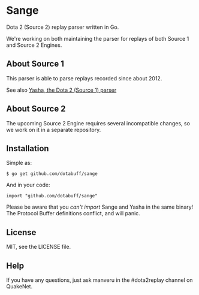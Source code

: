 # Sange

Dota 2 (Source 2) replay parser written in Go.

We're working on both maintaining the parser for replays of both Source 1 and Source 2 Engines.

## About Source 1

This parser is able to parse replays recorded since about 2012.

See also [Yasha, the Dota 2 (Source 1) parser](http://github.com/dotabuff/yasha)

## About Source 2

The upcoming Source 2 Engine requires several incompatible changes, so we work on it in a separate repository.

## Installation

Simple as:

    $ go get github.com/dotabuff/sange

And in your code:

    import "github.com/dotabuff/sange"

Please be aware that you _can't import_ Sange and Yasha in the same binary!
The Protocol Buffer definitions conflict, and will panic.

## License

MIT, see the LICENSE file.

## Help

If you have any questions, just ask manveru in the #dota2replay channel on QuakeNet.
